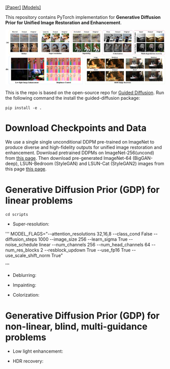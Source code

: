 
[[Paper]]() [[Models]](#pretrained-models)

This repository contains PyTorch implementation for __Generative Diffusion Prior for Unified Image Restoration and Enhancement__.


![intro](figs/teaser.png)

This is the repo is based on the open-source repo for [Guided Diffusion](https://github.com/openai/guided-diffusion).
Run the following command the install the guided-diffusion package:
```
pip install -e .
```


# Download Checkpoints and Data

We use a single  single unconditional DDPM pre-trained on ImageNet to produce diverse and high-fidelity outputs for unified image restoration and enhancement. Download pretrained DDPMs on ImageNet-256(uncond) from [this page](https://github.com/openai/guided-diffusion). 
Then download pre-generated ImageNet-64 (BigGAN-deep),  LSUN-Bedroom (StyleGAN) and LSUN-Cat (StyleGAN2) images from this page [this page](https://github.com/openai/guided-diffusion/tree/main/evaluations).

# Generative Diffusion Prior (GDP) for linear problems

```
cd scripts
```

 * Super-resolution:

'''
MODEL_FLAGS="--attention_resolutions 32,16,8 --class_cond False --diffusion_steps 1000 --image_size 256 --learn_sigma True --noise_schedule linear --num_channels 256 --num_head_channels 64 --num_res_blocks 2 --resblock_updown True --use_fp16 True --use_scale_shift_norm True"

'''
 * Deblurring:

 * Impainting:

 * Colorization:

# Generative Diffusion Prior (GDP) for non-linear, blind, multi-guidance problems

 * Low light enhancement:

 * HDR recovery:

<!-- 
Run the following command to use ES-DDPM (T'=100) to generate ImageNet-64 images (with jumping interval 4):
```
python generate_processes_diffusion_and_reverse --execute --reverse_steps 25 --chain_length 250 --dataset imagenet --dataset_path ../evaluations/precomputed/biggan_deep_trunc1_imagenet256.npz --devices '0,1,2,3,4,5,6,7,8' 
```

Run the following command to use ES-DDPM (T'=100) to generate LSUN-Bedroom-256 images:
```
python generate_processes_diffusion_and_reverse --execute --reverse_steps 100 --chain_length 1000 --dataset lsun_bedroom --dataset_path ../evaluations/precomputed/lsun/stylegan_lsun_bedroom.npz --devices '0,1,2,3,4,5,6,7,8' 
```

Run the following command to use ES-DDPM (T'=100) to generate LSUN-Cat-256 images:
```
python generate_processes_diffusion_and_reverse --execute --reverse_steps 100 --chain_length 1000 --dataset lsun_cat --dataset_path ../evaluations/precomputed/lsun/stylegan2_lsun_cat.npz --devices '0,1,2,3,4,5,6,7,8' 
``` -->
